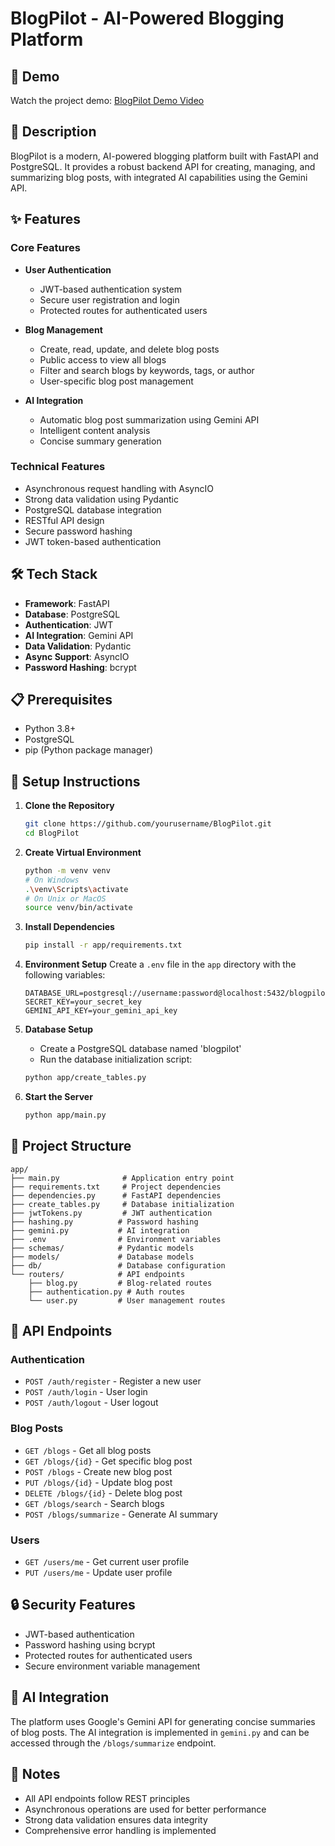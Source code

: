 # BlogPilot - AI-Powered Blogging Platform

## 🎥 Demo

Watch the project demo: [BlogPilot Demo Video](https://www.loom.com/share/6f14fbf83ccd49988b886a78866222e8)

## 📝 Description

BlogPilot is a modern, AI-powered blogging platform built with FastAPI and PostgreSQL. It provides a robust backend API for creating, managing, and summarizing blog posts, with integrated AI capabilities using the Gemini API.

## ✨ Features

### Core Features

- **User Authentication**

  - JWT-based authentication system
  - Secure user registration and login
  - Protected routes for authenticated users

- **Blog Management**

  - Create, read, update, and delete blog posts
  - Public access to view all blogs
  - Filter and search blogs by keywords, tags, or author
  - User-specific blog post management

- **AI Integration**
  - Automatic blog post summarization using Gemini API
  - Intelligent content analysis
  - Concise summary generation

### Technical Features

- Asynchronous request handling with AsyncIO
- Strong data validation using Pydantic
- PostgreSQL database integration
- RESTful API design
- Secure password hashing
- JWT token-based authentication

## 🛠️ Tech Stack

- **Framework**: FastAPI
- **Database**: PostgreSQL
- **Authentication**: JWT
- **AI Integration**: Gemini API
- **Data Validation**: Pydantic
- **Async Support**: AsyncIO
- **Password Hashing**: bcrypt

## 📋 Prerequisites

- Python 3.8+
- PostgreSQL
- pip (Python package manager)

## 🚀 Setup Instructions

1. **Clone the Repository**

   ```bash
   git clone https://github.com/yourusername/BlogPilot.git
   cd BlogPilot
   ```

2. **Create Virtual Environment**

   ```bash
   python -m venv venv
   # On Windows
   .\venv\Scripts\activate
   # On Unix or MacOS
   source venv/bin/activate
   ```

3. **Install Dependencies**

   ```bash
   pip install -r app/requirements.txt
   ```

4. **Environment Setup**
   Create a `.env` file in the `app` directory with the following variables:

   ```
   DATABASE_URL=postgresql://username:password@localhost:5432/blogpilot
   SECRET_KEY=your_secret_key
   GEMINI_API_KEY=your_gemini_api_key
   ```

5. **Database Setup**

   - Create a PostgreSQL database named 'blogpilot'
   - Run the database initialization script:

   ```bash
   python app/create_tables.py
   ```

6. **Start the Server**
   ```bash
   python app/main.py
   ```

## 📁 Project Structure

```
app/
├── main.py              # Application entry point
├── requirements.txt     # Project dependencies
├── dependencies.py      # FastAPI dependencies
├── create_tables.py     # Database initialization
├── jwtTokens.py         # JWT authentication
├── hashing.py          # Password hashing
├── gemini.py           # AI integration
├── .env                # Environment variables
├── schemas/            # Pydantic models
├── models/             # Database models
├── db/                 # Database configuration
└── routers/            # API endpoints
    ├── blog.py         # Blog-related routes
    ├── authentication.py # Auth routes
    └── user.py         # User management routes
```

## 🔑 API Endpoints

### Authentication

- `POST /auth/register` - Register a new user
- `POST /auth/login` - User login
- `POST /auth/logout` - User logout

### Blog Posts

- `GET /blogs` - Get all blog posts
- `GET /blogs/{id}` - Get specific blog post
- `POST /blogs` - Create new blog post
- `PUT /blogs/{id}` - Update blog post
- `DELETE /blogs/{id}` - Delete blog post
- `GET /blogs/search` - Search blogs
- `POST /blogs/summarize` - Generate AI summary

### Users

- `GET /users/me` - Get current user profile
- `PUT /users/me` - Update user profile

## 🔒 Security Features

- JWT-based authentication
- Password hashing using bcrypt
- Protected routes for authenticated users
- Secure environment variable management

## 🤖 AI Integration

The platform uses Google's Gemini API for generating concise summaries of blog posts. The AI integration is implemented in `gemini.py` and can be accessed through the `/blogs/summarize` endpoint.

## 📝 Notes

- All API endpoints follow REST principles
- Asynchronous operations are used for better performance
- Strong data validation ensures data integrity
- Comprehensive error handling is implemented

